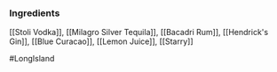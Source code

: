 ### Ingredients

[[Stoli Vodka]], [[Milagro Silver Tequila]], [[Bacadri Rum]], [[Hendrick's Gin]], [[Blue Curacao]], [[Lemon Juice]], [[Starry]]

#LongIsland 